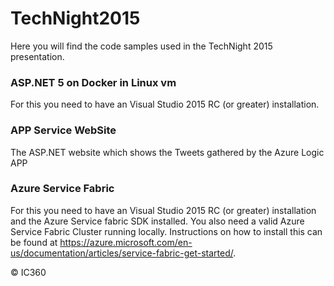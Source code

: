 # TechNight2015

Here you will find the code samples used in the TechNight 2015 presentation. 

### ASP.NET 5 on Docker in Linux vm
For this you need to have an Visual Studio 2015 RC (or greater) installation.

### APP Service WebSite
The ASP.NET website which shows the Tweets gathered by the Azure Logic APP

### Azure Service Fabric
For this you need to have an Visual Studio 2015 RC (or greater) installation and the Azure Service fabric SDK installed. You also need a valid Azure Service Fabric Cluster running locally. Instructions on how to install this can be found at https://azure.microsoft.com/en-us/documentation/articles/service-fabric-get-started/.


&copy; IC360